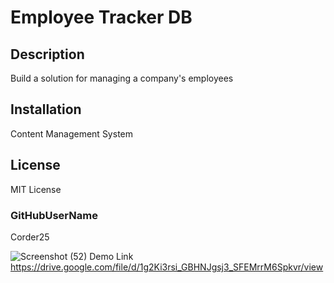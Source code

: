 # Employee Tracker DB

## Description
Build a solution for managing a company's employees

## Installation
Content Management System

## License
MIT License

### GitHubUserName
Corder25

![Screenshot (52)](https://user-images.githubusercontent.com/69650837/103579003-286d0f00-4e9d-11eb-8761-451b7396b2ac.png)
Demo Link
https://drive.google.com/file/d/1g2Ki3rsi_GBHNJgsj3_SFEMrrM6Spkvr/view
